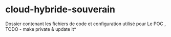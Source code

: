 # cloud-hybride-souverain
Dossier contenant les fichiers de code et configuration utilisé pour Le POC , 
TODO - make private & update it*
